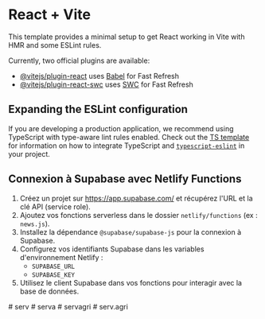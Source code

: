 # React + Vite

This template provides a minimal setup to get React working in Vite with HMR and some ESLint rules.

Currently, two official plugins are available:

- [@vitejs/plugin-react](https://github.com/vitejs/vite-plugin-react/blob/main/packages/plugin-react) uses [Babel](https://babeljs.io/) for Fast Refresh
- [@vitejs/plugin-react-swc](https://github.com/vitejs/vite-plugin-react/blob/main/packages/plugin-react-swc) uses [SWC](https://swc.rs/) for Fast Refresh

## Expanding the ESLint configuration

If you are developing a production application, we recommend using TypeScript with type-aware lint rules enabled. Check out the [TS template](https://github.com/vitejs/vite/tree/main/packages/create-vite/template-react-ts) for information on how to integrate TypeScript and [`typescript-eslint`](https://typescript-eslint.io) in your project.

## Connexion à Supabase avec Netlify Functions

1. Créez un projet sur https://app.supabase.com/ et récupérez l'URL et la clé API (service role).
2. Ajoutez vos fonctions serverless dans le dossier `netlify/functions` (ex : `news.js`).
3. Installez la dépendance `@supabase/supabase-js` pour la connexion à Supabase.
4. Configurez vos identifiants Supabase dans les variables d'environnement Netlify :
   - `SUPABASE_URL`
   - `SUPABASE_KEY`
5. Utilisez le client Supabase dans vos fonctions pour interagir avec la base de données.

#   s e r v 
 
 #   s e r v a  
 #   s e r v a g r i  
 #   s e r v . a g r i  
 